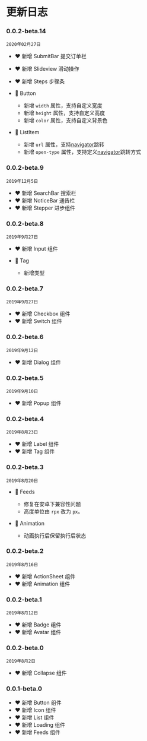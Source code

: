 # 更新日志

### 0.0.2-beta.14
 `2020年02月27日`

 - ❤️ 新增 SubmitBar 提交订单栏
 - ❤️ 新增 Slideview 滑动操作
 - ❤️ 新增 Steps 步骤条

- 🌟 Button

   + 新增 `width` 属性，支持自定义宽度
   + 新增 `height` 属性，支持自定义高度
   + 新增 `color` 属性，支持自定义背景色

- 🌟 ListItem

   + 新增 `url` 属性，支持[navigator](https://developers.weixin.qq.com/miniprogram/dev/component/navigator.html)跳转
   + 新增 `open-type` 属性，支持定义[navigator](https://developers.weixin.qq.com/miniprogram/dev/component/navigator.html)跳转方式

### 0.0.2-beta.9
 `2019年12月5日`

 - ❤️ 新增 SearchBar 搜索栏
 - ❤️ 新增 NoticeBar 通告栏
 - ❤️ 新增 Stepper 进步组件

### 0.0.2-beta.8
 `2019年9月27日`

 - ❤️ 新增 Input 组件
 - 🐞 Tag

    + 新增类型

### 0.0.2-beta.7
 `2019年9月27日`

 - ❤️ 新增 Checkbox 组件
 - ❤️ 新增 Switch 组件

### 0.0.2-beta.6
 `2019年9月12日`

 - ❤️ 新增 Dialog 组件

### 0.0.2-beta.5
 `2019年9月10日`

 - ❤️ 新增 Popup 组件


### 0.0.2-beta.4
 `2019年8月23日`

 - ❤️ 新增 Label 组件
 - ❤️ 新增 Tag 组件


### 0.0.2-beta.3
 `2019年8月20日`

 - 🐞 Feeds

    + 修复在安卓下兼容性问题
    + 高度单位由 `rpx` 改为 `px`。


 - 🐞 Animation

    + 动画执行后保留执行后状态



### 0.0.2-beta.2
 `2019年8月16日`

 - ❤️ 新增 ActionSheet 组件
 - ❤️ 新增 Animation 组件


### 0.0.2-beta.1
 `2019年8月12日`

 - ❤️ 新增 Badge 组件
 - ❤️ 新增 Avatar 组件


### 0.0.2-beta.0
 `2019年8月2日`

 - ❤️ 新增 Collapse 组件


### 0.0.1-beta.0

- ❤️ 新增 Button 组件
- ❤️ 新增 Icon 组件
- ❤️ 新增 List 组件
- ❤️ 新增 Loading 组件
- ❤️ 新增 Feeds 组件